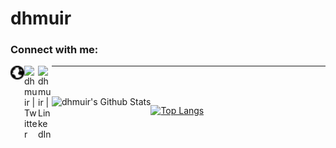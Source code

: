 # dhmuir
 

### Connect with me:

[<img align="left" alt="www.davidmuir.co.uk" width="22px" src="https://raw.githubusercontent.com/iconic/open-iconic/master/svg/globe.svg" />][website]
[<img align="left" alt="dhmuir | Twitter" width="22px" src="https://cdn.jsdelivr.net/npm/simple-icons@v3/icons/twitter.svg" />][twitter]
[<img align="left" alt="dhmuir | LinkedIn" width="22px" src="https://cdn.jsdelivr.net/npm/simple-icons@v3/icons/linkedin.svg" />][linkedin]


---
<br/>
<br/>


<img align="left" alt="dhmuir's Github Stats" src="https://github-readme-stats.vercel.app/api?username=dhmuir&show_icons=true&hide_border=true&count_private=true" />

[![Top Langs](https://github-readme-stats.vercel.app/api/top-langs/?username=dhmuir)](https://github.com/anuraghazra/github-readme-stats)

[website]: http://www.davidmuir.co.uk
[linkedin]: https://www.linkedin.com/in/davidmuir/
[twitter]: https://twitter.com/dhmuir
